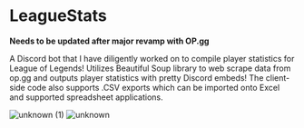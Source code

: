 # LeagueStats
**Needs to be updated after major revamp with OP.gg**

A Discord bot that I have diligently worked on to compile player statistics for League of Legends! 
Utilizes Beautiful Soup library to web scrape data from op.gg and outputs player statistics with pretty Discord embeds!
The client-side code also supports .CSV exports which can be imported onto Excel and supported spreadsheet applications.


![unknown (1)](https://user-images.githubusercontent.com/86896683/133871968-35d72e7d-9425-4c31-bda3-d0682bc88a59.png)
![unknown](https://user-images.githubusercontent.com/86896683/133871969-0bdf87cf-6362-417d-9331-6c4dc61b9041.png)
